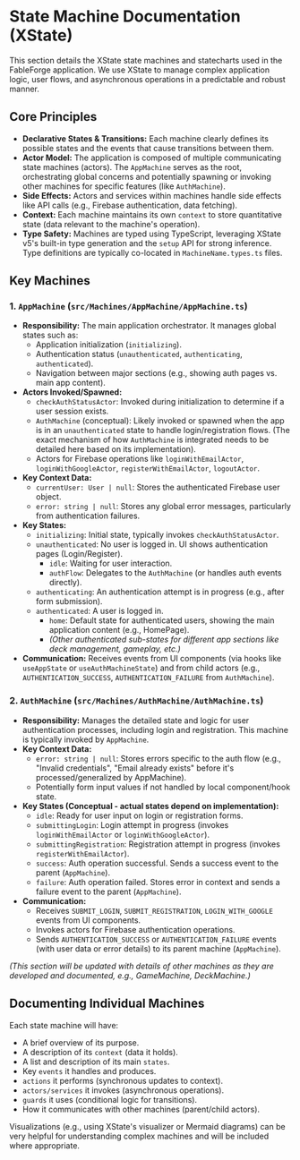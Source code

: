 # State Machine Documentation (XState)

This section details the XState state machines and statecharts used in the FableForge application. We use XState to manage complex application logic, user flows, and asynchronous operations in a predictable and robust manner.

## Core Principles

*   **Declarative States & Transitions:** Each machine clearly defines its possible states and the events that cause transitions between them.
*   **Actor Model:** The application is composed of multiple communicating state machines (actors). The `AppMachine` serves as the root, orchestrating global concerns and potentially spawning or invoking other machines for specific features (like `AuthMachine`).
*   **Side Effects:** Actors and services within machines handle side effects like API calls (e.g., Firebase authentication, data fetching).
*   **Context:** Each machine maintains its own `context` to store quantitative state (data relevant to the machine's operation).
*   **Type Safety:** Machines are typed using TypeScript, leveraging XState v5's built-in type generation and the `setup` API for strong inference. Type definitions are typically co-located in `MachineName.types.ts` files.

## Key Machines

### 1. `AppMachine` (`src/Machines/AppMachine/AppMachine.ts`)

*   **Responsibility:** The main application orchestrator. It manages global states such as:
    *   Application initialization (`initializing`).
    *   Authentication status (`unauthenticated`, `authenticating`, `authenticated`).
    *   Navigation between major sections (e.g., showing auth pages vs. main app content).
*   **Actors Invoked/Spawned:**
    *   `checkAuthStatusActor`: Invoked during initialization to determine if a user session exists.
    *   `AuthMachine` (conceptual): Likely invoked or spawned when the app is in an `unauthenticated` state to handle login/registration flows. (The exact mechanism of how `AuthMachine` is integrated needs to be detailed here based on its implementation).
    *   Actors for Firebase operations like `loginWithEmailActor`, `loginWithGoogleActor`, `registerWithEmailActor`, `logoutActor`.
*   **Key Context Data:**
    *   `currentUser: User | null`: Stores the authenticated Firebase user object.
    *   `error: string | null`: Stores any global error messages, particularly from authentication failures.
*   **Key States:**
    *   `initializing`: Initial state, typically invokes `checkAuthStatusActor`.
    *   `unauthenticated`: No user is logged in. UI shows authentication pages (Login/Register).
        *   `idle`: Waiting for user interaction.
        *   `authFlow`: Delegates to the `AuthMachine` (or handles auth events directly).
    *   `authenticating`: An authentication attempt is in progress (e.g., after form submission).
    *   `authenticated`: A user is logged in.
        *   `home`: Default state for authenticated users, showing the main application content (e.g., HomePage).
        *   *(Other authenticated sub-states for different app sections like deck management, gameplay, etc.)*
*   **Communication:** Receives events from UI components (via hooks like `useAppState` or `useAuthMachineState`) and from child actors (e.g., `AUTHENTICATION_SUCCESS`, `AUTHENTICATION_FAILURE` from `AuthMachine`).

### 2. `AuthMachine` (`src/Machines/AuthMachine/AuthMachine.ts`)

*   **Responsibility:** Manages the detailed state and logic for user authentication processes, including login and registration. This machine is typically invoked by `AppMachine`.
*   **Key Context Data:**
    *   `error: string | null`: Stores errors specific to the auth flow (e.g., "Invalid credentials", "Email already exists" before it's processed/generalized by AppMachine).
    *   Potentially form input values if not handled by local component/hook state.
*   **Key States (Conceptual - actual states depend on implementation):**
    *   `idle`: Ready for user input on login or registration forms.
    *   `submittingLogin`: Login attempt in progress (invokes `loginWithEmailActor` or `loginWithGoogleActor`).
    *   `submittingRegistration`: Registration attempt in progress (invokes `registerWithEmailActor`).
    *   `success`: Auth operation successful. Sends a success event to the parent (`AppMachine`).
    *   `failure`: Auth operation failed. Stores error in context and sends a failure event to the parent (`AppMachine`).
*   **Communication:**
    *   Receives `SUBMIT_LOGIN`, `SUBMIT_REGISTRATION`, `LOGIN_WITH_GOOGLE` events from UI components.
    *   Invokes actors for Firebase authentication operations.
    *   Sends `AUTHENTICATION_SUCCESS` or `AUTHENTICATION_FAILURE` events (with user data or error details) to its parent machine (`AppMachine`).

*(This section will be updated with details of other machines as they are developed and documented, e.g., GameMachine, DeckMachine.)*

## Documenting Individual Machines

Each state machine will have:
*   A brief overview of its purpose.
*   A description of its `context` (data it holds).
*   A list and description of its main `states`.
*   Key `events` it handles and produces.
*   `actions` it performs (synchronous updates to context).
*   `actors/services` it invokes (asynchronous operations).
*   `guards` it uses (conditional logic for transitions).
*   How it communicates with other machines (parent/child actors).

Visualizations (e.g., using XState's visualizer or Mermaid diagrams) can be very helpful for understanding complex machines and will be included where appropriate.
